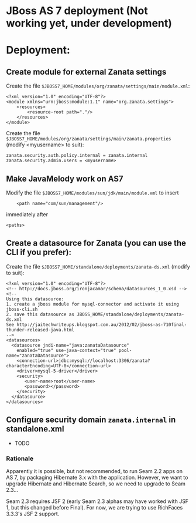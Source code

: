 # JBoss AS 7 deployment (Not working yet, under development)

# Deployment:
## Create module for external Zanata settings
Create the file `$JBOSS7_HOME/modules/org/zanata/settings/main/module.xml`:

    <?xml version="1.0" encoding="UTF-8"?>
    <module xmlns="urn:jboss:module:1.1" name="org.zanata.settings">
        <resources>
            <resource-root path="."/>
        </resources>
    </module>
Create the file `$JBOSS7_HOME/modules/org/zanata/settings/main/zanata.properties` (modify &lt;myusername&gt; to suit):

    zanata.security.auth.policy.internal = zanata.internal
    zanata.security.admin.users = <myusername>
## Make JavaMelody work on AS7
Modify the file `$JBOSS7_HOME/modules/sun/jdk/main/module.xml` to insert 

        <path name="com/sun/management"/>
immediately after

    <paths>

## Create a datasource for Zanata (you can use the CLI if you prefer):
Create the file `$JBOSS7_HOME/standalone/deployments/zanata-ds.xml` (modify to suit):

    <?xml version="1.0" encoding="UTF-8"?>
    <!-- http://docs.jboss.org/ironjacamar/schema/datasources_1_0.xsd -->
    <!--
    Using this datasource:
    1. create a jboss module for mysql-connector and activate it using jboss-cli.sh
    2. save this datasource as JBOSS_HOME/standalone/deployments/zanata-ds.xml
    See http://jaitechwriteups.blogspot.com.au/2012/02/jboss-as-710final-thunder-released-java.html
    -->
    <datasources>
      <datasource jndi-name="java:zanataDatasource"
        enabled="true" use-java-context="true" pool-name="zanataDatasource">
        <connection-url>jdbc:mysql://localhost:3306/zanata?characterEncoding=UTF-8</connection-url>
        <driver>mysql-5-driver</driver>
        <security>
           <user-name>root</user-name>
           <password></password>
        </security>
      </datasource>
    </datasources>

## Configure security domain `zanata.internal` in standalone.xml
 * TODO

### Rationale
Apparently it is possible, but not recommended, to run Seam 2.2 apps on AS 7, by packaging Hibernate 3.x with the application.  However, we want to upgrade Hibernate and Hibernate Search, so we need to upgrade to Seam 2.3...

Seam 2.3 requires JSF 2 (early Seam 2.3 alphas may have worked with JSF 1, but this changed before Final).  For now, we are trying to use RichFaces 3.3.3's JSF 2 support.
